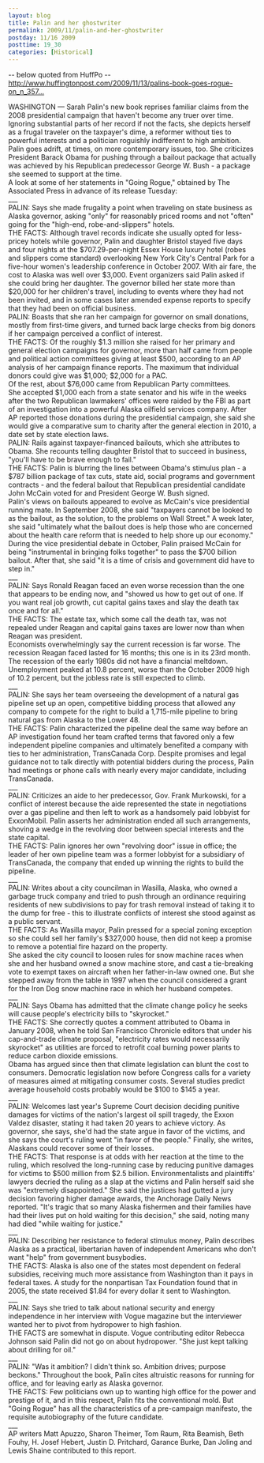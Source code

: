 ```yaml
---
layout: blog
title: Palin and her ghostwriter
permalink: 2009/11/palin-and-her-ghostwriter
postday: 11/16 2009
posttime: 19_30
categories: [Historical]
---
```


<p>-- below quoted from HuffPo --<br />
<a href="http://www.huffingtonpost.com/2009/11/13/palins-book-goes-rogue-on_n_357682.html" title="http://www.huffingtonpost.com/2009/11/13/palins-book-goes-rogue-on_n_357682.html">http://www.huffingtonpost.com/2009/11/13/palins-book-goes-rogue-on_n_357...</a></p>
<p>WASHINGTON — Sarah Palin's new book reprises familiar claims from the 2008 presidential campaign that haven't become any truer over time.<br />
Ignoring substantial parts of her record if not the facts, she depicts herself as a frugal traveler on the taxpayer's dime, a reformer without ties to powerful interests and a politician roguishly indifferent to high ambition.<br />
Palin goes adrift, at times, on more contemporary issues, too. She criticizes President Barack Obama for pushing through a bailout package that actually was achieved by his Republican predecessor George W. Bush - a package she seemed to support at the time.<br />
A look at some of her statements in "Going Rogue," obtained by The Associated Press in advance of its release Tuesday:<br />
___<br />
PALIN: Says she made frugality a point when traveling on state business as Alaska governor, asking "only" for reasonably priced rooms and not "often" going for the "high-end, robe-and-slippers" hotels.<br />
THE FACTS: Although travel records indicate she usually opted for less-pricey hotels while governor, Palin and daughter Bristol stayed five days and four nights at the $707.29-per-night Essex House luxury hotel (robes and slippers come standard) overlooking New York City's Central Park for a five-hour women's leadership conference in October 2007. With air fare, the cost to Alaska was well over $3,000. Event organizers said Palin asked if she could bring her daughter. The governor billed her state more than $20,000 for her children's travel, including to events where they had not been invited, and in some cases later amended expense reports to specify that they had been on official business.<br />
PALIN: Boasts that she ran her campaign for governor on small donations, mostly from first-time givers, and turned back large checks from big donors if her campaign perceived a conflict of interest.<br />
THE FACTS: Of the roughly $1.3 million she raised for her primary and general election campaigns for governor, more than half came from people and political action committees giving at least $500, according to an AP analysis of her campaign finance reports. The maximum that individual donors could give was $1,000; $2,000 for a PAC.<br />
Of the rest, about $76,000 came from Republican Party committees.<br />
She accepted $1,000 each from a state senator and his wife in the weeks after the two Republican lawmakers' offices were raided by the FBI as part of an investigation into a powerful Alaska oilfield services company. After AP reported those donations during the presidential campaign, she said she would give a comparative sum to charity after the general election in 2010, a date set by state election laws.<br />
PALIN: Rails against taxpayer-financed bailouts, which she attributes to Obama. She recounts telling daughter Bristol that to succeed in business, "you'll have to be brave enough to fail."<br />
THE FACTS: Palin is blurring the lines between Obama's stimulus plan - a $787 billion package of tax cuts, state aid, social programs and government contracts - and the federal bailout that Republican presidential candidate John McCain voted for and President George W. Bush signed.<br />
Palin's views on bailouts appeared to evolve as McCain's vice presidential running mate. In September 2008, she said "taxpayers cannot be looked to as the bailout, as the solution, to the problems on Wall Street." A week later, she said "ultimately what the bailout does is help those who are concerned about the health care reform that is needed to help shore up our economy."<br />
During the vice presidential debate in October, Palin praised McCain for being "instrumental in bringing folks together" to pass the $700 billion bailout. After that, she said "it is a time of crisis and government did have to step in."<br />
___<br />
PALIN: Says Ronald Reagan faced an even worse recession than the one that appears to be ending now, and "showed us how to get out of one. If you want real job growth, cut capital gains taxes and slay the death tax once and for all."<br />
THE FACTS: The estate tax, which some call the death tax, was not repealed under Reagan and capital gains taxes are lower now than when Reagan was president.<br />
Economists overwhelmingly say the current recession is far worse. The recession Reagan faced lasted for 16 months; this one is in its 23rd month. The recession of the early 1980s did not have a financial meltdown. Unemployment peaked at 10.8 percent, worse than the October 2009 high of 10.2 percent, but the jobless rate is still expected to climb.<br />
___<br />
PALIN: She says her team overseeing the development of a natural gas pipeline set up an open, competitive bidding process that allowed any company to compete for the right to build a 1,715-mile pipeline to bring natural gas from Alaska to the Lower 48.<br />
THE FACTS: Palin characterized the pipeline deal the same way before an AP investigation found her team crafted terms that favored only a few independent pipeline companies and ultimately benefited a company with ties to her administration, TransCanada Corp. Despite promises and legal guidance not to talk directly with potential bidders during the process, Palin had meetings or phone calls with nearly every major candidate, including TransCanada.<br />
___<br />
PALIN: Criticizes an aide to her predecessor, Gov. Frank Murkowski, for a conflict of interest because the aide represented the state in negotiations over a gas pipeline and then left to work as a handsomely paid lobbyist for ExxonMobil. Palin asserts her administration ended all such arrangements, shoving a wedge in the revolving door between special interests and the state capital.<br />
THE FACTS: Palin ignores her own "revolving door" issue in office; the leader of her own pipeline team was a former lobbyist for a subsidiary of TransCanada, the company that ended up winning the rights to build the pipeline.<br />
___<br />
PALIN: Writes about a city councilman in Wasilla, Alaska, who owned a garbage truck company and tried to push through an ordinance requiring residents of new subdivisions to pay for trash removal instead of taking it to the dump for free - this to illustrate conflicts of interest she stood against as a public servant.<br />
THE FACTS: As Wasilla mayor, Palin pressed for a special zoning exception so she could sell her family's $327,000 house, then did not keep a promise to remove a potential fire hazard on the property.<br />
She asked the city council to loosen rules for snow machine races when she and her husband owned a snow machine store, and cast a tie-breaking vote to exempt taxes on aircraft when her father-in-law owned one. But she stepped away from the table in 1997 when the council considered a grant for the Iron Dog snow machine race in which her husband competes.<br />
___<br />
PALIN: Says Obama has admitted that the climate change policy he seeks will cause people's electricity bills to "skyrocket."<br />
THE FACTS: She correctly quotes a comment attributed to Obama in January 2008, when he told San Francisco Chronicle editors that under his cap-and-trade climate proposal, "electricity rates would necessarily skyrocket" as utilities are forced to retrofit coal burning power plants to reduce carbon dioxide emissions.<br />
Obama has argued since then that climate legislation can blunt the cost to consumers. Democratic legislation now before Congress calls for a variety of measures aimed at mitigating consumer costs. Several studies predict average household costs probably would be $100 to $145 a year.<br />
___<br />
PALIN: Welcomes last year's Supreme Court decision deciding punitive damages for victims of the nation's largest oil spill tragedy, the Exxon Valdez disaster, stating it had taken 20 years to achieve victory. As governor, she says, she'd had the state argue in favor of the victims, and she says the court's ruling went "in favor of the people." Finally, she writes, Alaskans could recover some of their losses.<br />
THE FACTS: That response is at odds with her reaction at the time to the ruling, which resolved the long-running case by reducing punitive damages for victims to $500 million from $2.5 billion. Environmentalists and plaintiffs' lawyers decried the ruling as a slap at the victims and Palin herself said she was "extremely disappointed." She said the justices had gutted a jury decision favoring higher damage awards, the Anchorage Daily News reported. "It's tragic that so many Alaska fishermen and their families have had their lives put on hold waiting for this decision," she said, noting many had died "while waiting for justice."<br />
___<br />
PALIN: Describing her resistance to federal stimulus money, Palin describes Alaska as a practical, libertarian haven of independent Americans who don't want "help" from government busybodies.<br />
THE FACTS: Alaska is also one of the states most dependent on federal subsidies, receiving much more assistance from Washington than it pays in federal taxes. A study for the nonpartisan Tax Foundation found that in 2005, the state received $1.84 for every dollar it sent to Washington.<br />
___<br />
PALIN: Says she tried to talk about national security and energy independence in her interview with Vogue magazine but the interviewer wanted her to pivot from hydropower to high fashion.<br />
THE FACTS are somewhat in dispute. Vogue contributing editor Rebecca Johnson said Palin did not go on about hydropower. "She just kept talking about drilling for oil."<br />
___<br />
PALIN: "Was it ambition? I didn't think so. Ambition drives; purpose beckons." Throughout the book, Palin cites altruistic reasons for running for office, and for leaving early as Alaska governor.<br />
THE FACTS: Few politicians own up to wanting high office for the power and prestige of it, and in this respect, Palin fits the conventional mold. But "Going Rogue" has all the characteristics of a pre-campaign manifesto, the requisite autobiography of the future candidate.<br />
___<br />
AP writers Matt Apuzzo, Sharon Theimer, Tom Raum, Rita Beamish, Beth Fouhy, H. Josef Hebert, Justin D. Pritchard, Garance Burke, Dan Joling and Lewis Shaine contributed to this report.</p>
